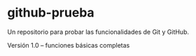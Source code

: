 # github-prueba
Un repositorio para probar las funcionalidades de Git y GitHub.

Versión 1.0 – funciones básicas completas